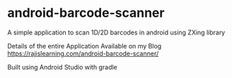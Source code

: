 # android-barcode-scanner
A simple application to scan 1D/2D barcodes in android using ZXing library 

Details of the entire Application Available on my Blog
https://rajislearning.com/android-barcode-scanner/

Built using Android Studio with gradle
